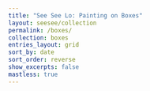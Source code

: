```yaml
---
title: "See See Lo: Painting on Boxes"
layout: seesee/collection
permalink: /boxes/
collection: boxes
entries_layout: grid
sort_by: date
sort_order: reverse
show_excerpts: false
mastless: true
---
```


<!-- Painted Cigar Boxes
{:.text-center .ssText }
-->

<!-- <div class="statement">
    <button class="statement-title" onClick="(() => {var d = Number(document.getElementById('proj').style.display == 'none'); var s = ['none', 'block'][d]; console.log(s); document.getElementById('proj').style.display = s;})()">Project Statement:</button>
    <div id="proj" class="statement-content" style="display:none">
        <p>What consitutes the specificity of a portrait? A likeness? A presence? A moment? What is a moment?</p><p>I imagined a world where film speeds never rose above ISO 12, and explored it daily for a year before the pervasiveness of celphones bowed every urban head downward. This page shares a thin stratum of what was found.</p>
        <i>"I mean, photography is all right if you don't mind looking at the world from the point of view of a paralyzed cyclops for a split second. But that's not what it's like to live in the world, or to convey the experience of living in the world."</i> - <a href="{% post_url 2004-12-14-Burdens %}">David Hockney</a>
    </div>
</div> -->

